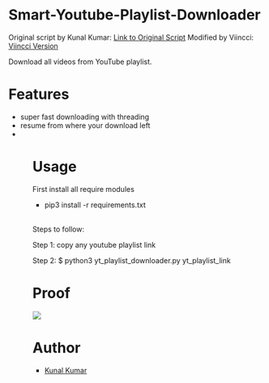 # Smart-Youtube-Playlist-Downloader
Original script by Kunal Kumar: [Link to Original Script](https://github.com/prokunal/Smart-Youtube-Playlist-Downloader)
Modified by Viincci: [Viincci Version](https://github.com/viincci/Smart-Youtube-Playlist-Downloader)

Download all videos from YouTube playlist.
<h1>Features</h1>
<ul>
  <li>super fast downloading with threading</li>
  <li>resume from where your download left<li>
<ul>
<h1>Usage</h1>
<p>First install all require modules
  <ul>
    <li>pip3 install -r requirements.txt</li>
  </ul>
  <br>
<p>Steps to follow:</p>
  <p>Step 1: copy any youtube playlist link</p>
  <p>Step 2: $ python3 yt_playlist_downloader.py yt_playlist_link</p>
  <h1>Proof</h1>
  <img src="https://i.ibb.co/ydZtXTh/Screenshot-2022-03-16-00-18-03.png"/>
  <h1>Author</h1>
<ul>
  <li><a href="https://twitter.com/l1v1n9h311">Kunal Kumar</a></li>
  </ul>
  
